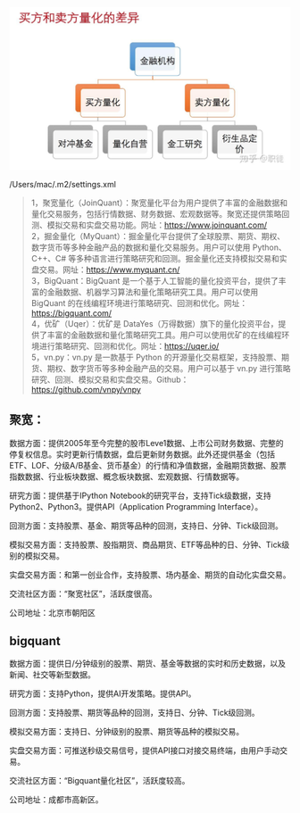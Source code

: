 
![量化金融-买方卖方](./res/quant-maimai.jpeg)

 /Users/mac/.m2/settings.xml

>1，聚宽量化（JoinQuant）：聚宽量化平台为用户提供了丰富的金融数据和量化交易服务，包括行情数据、财务数据、宏观数据等。聚宽还提供策略回测、模拟交易和实盘交易功能。网址：https://www.joinquant.com/    
>2，掘金量化（MyQuant）：掘金量化平台提供了全球股票、期货、期权、数字货币等多种金融产品的数据和量化交易服务。用户可以使用 Python、C++、C# 等多种语言进行策略研究和回测。掘金量化还支持模拟交易和实盘交易。网址：https://www.myquant.cn/   
>3，BigQuant：BigQuant 是一个基于人工智能的量化投资平台，提供了丰富的金融数据、机器学习算法和量化策略研究工具。用户可以使用 BigQuant 的在线编程环境进行策略研究、回测和优化。网址：https://bigquant.com/    
>4，优矿（Uqer）：优矿是 DataYes（万得数据）旗下的量化投资平台，提供了丰富的金融数据和量化策略研究工具。用户可以使用优矿的在线编程环境进行策略研究、回测和优化。网址：https://uqer.io/    
>5，vn.py：vn.py 是一款基于 Python 的开源量化交易框架，支持股票、期货、期权、数字货币等多种金融产品的交易。用户可以基于 vn.py 进行策略研究、回测、模拟交易和实盘交易。Github：https://github.com/vnpy/vnpy    


## 聚宽：
数据方面：提供2005年至今完整的股市Leve1数据、上市公司财务数据、完整的停复权信息。实时更新行情数据，盘后更新财务数据。此外还提供基金（包括ETF、LOF、分级A/B基金、货币基金）的行情和净值数据，金融期货数据、股票指数数据、行业板块数据、概念板块数据、宏观数据、行情数据等。

研究方面：提供基于IPython Notebook的研究平台，支持Tick级数据，支持Python2、Python3。提供API（Application Programming Interface）。

回测方面：支持股票、基金、期货等品种的回测，支持日、分钟、Tick级回测。

模拟交易方面：支持股票、股指期货、商品期货、ETF等品种的日、分钟、Tick级别的模拟交易。

实盘交易方面：和第一创业合作，支持股票、场内基金、期货的自动化实盘交易。

交流社区方面：“聚宽社区”，活跃度很高。

公司地址：北京市朝阳区

## bigquant

数据方面：提供日/分钟级别的股票、期货、基金等数据的实时和历史数据，以及新闻、社交等新型数据。

研究方面：支持Python，提供AI开发策略。提供API。

回测方面：支持股票、期货等品种的回测，支持日、分钟、Tick级回测。

模拟交易方面：支持日、分钟级别的股票、期货等品种的模拟交易。

实盘交易方面：可推送秒级交易信号，提供API接口对接交易终端，由用户手动交易。

交流社区方面：“Bigquant量化社区”，活跃度较高。

公司地址：成都市高新区。